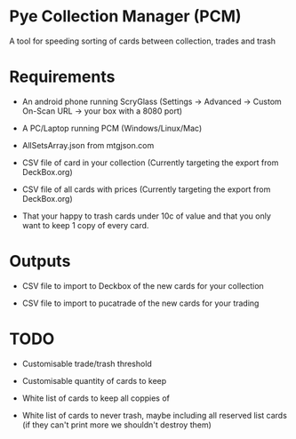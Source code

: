 # Pye Collection Manager (PCM)
A tool for speeding sorting of cards between collection, trades and trash

# Requirements

* An android phone running ScryGlass (Settings -> Advanced -> Custom On-Scan URL -> your box with a 8080 port)

* A PC/Laptop running PCM (Windows/Linux/Mac)

* AllSetsArray.json from mtgjson.com

* CSV file of card in your collection (Currently targeting the export from DeckBox.org)

* CSV file of all cards with prices (Currently targeting the export from DeckBox.org)

* That your happy to trash cards under 10c of value and that you only want to keep 1 copy of every card.

# Outputs

* CSV file to import to Deckbox of the new cards for your collection

* CSV file to import to pucatrade of the new cards for your trading


# TODO

* Customisable trade/trash threshold

* Customisable quantity of cards to keep

* White list of cards to keep all coppies of

* White list of cards to never trash, maybe including all reserved list cards (if they can't print more we shouldn't destroy them)

